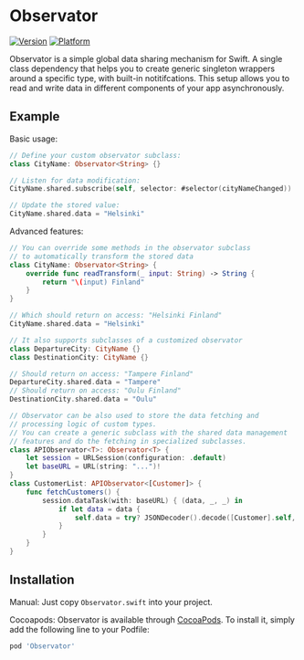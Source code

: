 # Observator

[![Version](https://img.shields.io/cocoapods/v/Observator.svg?style=flat)](https://cocoapods.org/pods/Observator)
[![Platform](https://img.shields.io/cocoapods/p/Observator.svg?style=flat)](https://cocoapods.org/pods/Observator)

Observator is a simple global data sharing mechanism for Swift. A single class dependency that helps you to create generic singleton wrappers around a specific type, with built-in notitifcations. This setup allows you to read and write data in different components of your app asynchronously.

## Example

Basic usage:

```swift
// Define your custom observator subclass:
class CityName: Observator<String> {}

// Listen for data modification:
CityName.shared.subscribe(self, selector: #selector(cityNameChanged))

// Update the stored value:
CityName.shared.data = "Helsinki"
```

Advanced features:

```swift
// You can override some methods in the observator subclass
// to automatically transform the stored data
class CityName: Observator<String> {
    override func readTransform(_ input: String) -> String {
        return "\(input) Finland"
    }
}

// Which should return on access: "Helsinki Finland"
CityName.shared.data = "Helsinki"

// It also supports subclasses of a customized observator 
class DepartureCity: CityName {}
class DestinationCity: CityName {}

// Should return on access: "Tampere Finland"
DepartureCity.shared.data = "Tampere"
// Should return on access: "Oulu Finland"
DestinationCity.shared.data = "Oulu"

// Observator can be also used to store the data fetching and 
// processing logic of custom types. 
// You can create a generic subclass with the shared data management 
// features and do the fetching in specialized subclasses.
class APIObservator<T>: Observator<T> {
    let session = URLSession(configuration: .default)
    let baseURL = URL(string: "...")!
}
class CustomerList: APIObservator<[Customer]> {
    func fetchCustomers() {
        session.dataTask(with: baseURL) { (data, _, _) in
            if let data = data {
                self.data = try? JSONDecoder().decode([Customer].self, from: data)
            }
        }
    }
}
```

## Installation

Manual: Just copy `Observator.swift` into your project.

Cocoapods: Observator is available through [CocoaPods](https://cocoapods.org). To install
it, simply add the following line to your Podfile:

```ruby
pod 'Observator'
```
